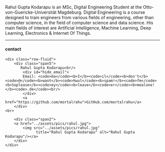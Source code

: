 ﻿---
layout: page
description: 
---

Rahul Gupta Kodarapu is an MSc, Digital Engineering Student at the Otto-von-Guericke-Universität Magdeburg. Digital Engineering is a course designed to train engineers from various fields of engineering, other than computer science, in the field of computer science and data science. 
His main fields of interest are Artificial Intelligence, Machine Learning, Deep Learning, Electronics & Internet Of Things.

---

<div class="container">
<h4><a name="contact"></a>contact</h4>

    <div class="row-fluid">
        <div class="span5">
           Rahul Gupta Kodarapu<br/>
            <div id="hide_email">
            Email: <code>ma</code><b>I</b><code>il</code><b>don't</b><code>@</code><b>want</b><code>hwul</code><b>spam!</b><code>fm</code><b>Soplease</b><code>ey</code><b>leave</b><code>er</code><b>mealone!</b><code>.de</code><br/>
            </div>
			<a href="https://github.com/mortalrahu">GitHub.com/mortalrahu</a>
        </div>
	<br>

        <div class="span2">
        <a href="../assets/pics/rahul.jpg">
            <img src="../assets/pics/rahul.jpg"
                  title="Rahul Gupta Kodarapu" alt="Rahul Gupta Kodarapu"/></a>
        </div>
    </div>
</div>
